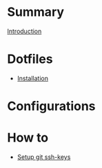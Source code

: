# Summary

[Introduction](introduction.md)

# Dotfiles
- [Installation](dotfiles/installation.md)

# Configurations

# How to
- [Setup git ssh-keys](how-to/setup-git-ssh-keys.md)
